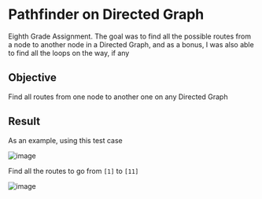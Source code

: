 # Pathfinder on Directed Graph

Eighth Grade Assignment. The goal was to find all the possible routes from a node to another node in a Directed Graph, and as a bonus, I was also able to find all the loops on the way, if any

## Objective
Find all routes from one node to another one on any Directed Graph

## Result
As an example, using this test case

![image](https://user-images.githubusercontent.com/88684972/185219290-bccc2be3-b912-4c66-807f-e76bca7a47df.png)

Find all the routes to go from `[1]` to `[11]`

![image](https://user-images.githubusercontent.com/88684972/185218776-6a20e529-4411-4681-bf69-3def9e099f94.png)
